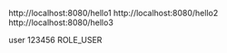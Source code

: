 http://localhost:8080/hello1
http://localhost:8080/hello2
http://localhost:8080/hello3

user    123456 ROLE_USER
